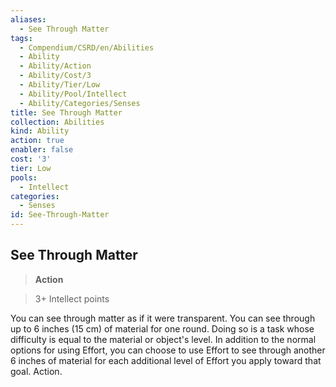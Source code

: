 ```yaml
---
aliases:
  - See Through Matter
tags:
  - Compendium/CSRD/en/Abilities
  - Ability
  - Ability/Action
  - Ability/Cost/3
  - Ability/Tier/Low
  - Ability/Pool/Intellect
  - Ability/Categories/Senses
title: See Through Matter
collection: Abilities
kind: Ability
action: true
enabler: false
cost: '3'
tier: Low
pools:
  - Intellect
categories:
  - Senses
id: See-Through-Matter
---
```

## See Through Matter  
  
>**Action**  
  
>3+ Intellect points
  
  
  
You can see through matter as if it were transparent. You can see through up to 6 inches (15 cm) of material for one round. Doing so is a task whose difficulty is equal to the material or object's level. In addition to the normal options for using Effort, you can choose to use Effort to see through another 6 inches of material for each additional level of Effort you apply toward that goal. Action.
